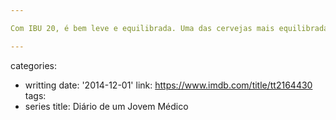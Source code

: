 ```yaml
---

Com IBU 20, é bem leve e equilibrada. Uma das cervejas mais equilibradas, embora de corpo fraco, dessa viagem. Uma das cervejas de presente pro Rodrigo que ele abriu conosco.

---
```

categories:
- writting
date: '2014-12-01'
link: https://www.imdb.com/title/tt2164430
tags:
- series
title: Diário de um Jovem Médico
